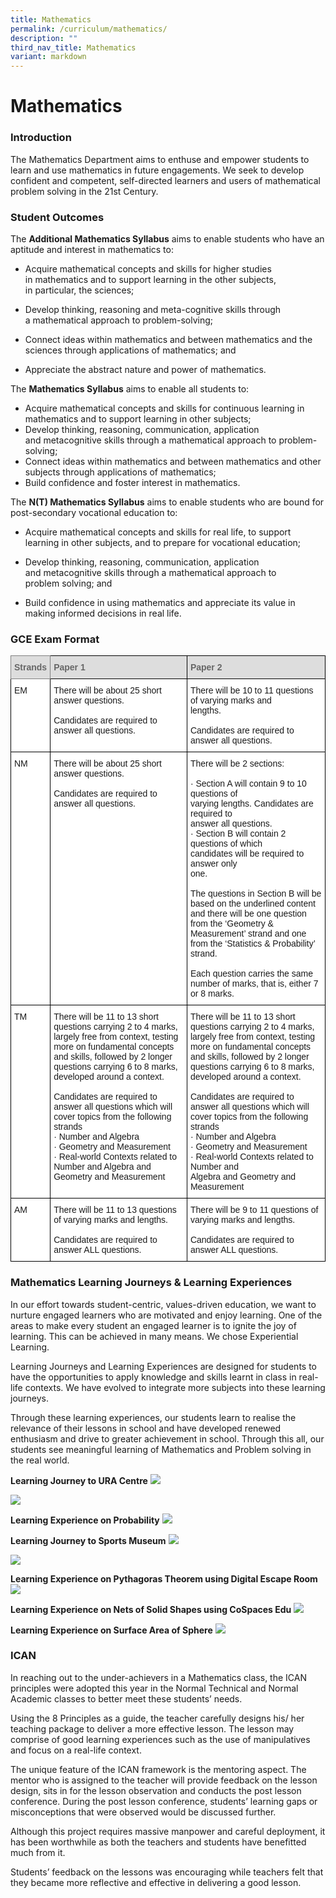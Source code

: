 ```yaml
---
title: Mathematics
permalink: /curriculum/mathematics/
description: ""
third_nav_title: Mathematics
variant: markdown
---
```

Mathematics
===========

### Introduction

The Mathematics Department aims to enthuse and empower students to learn and use mathematics in future engagements. We seek to develop confident and competent, self-directed learners and users of mathematical problem solving in the 21st Century.

### Student Outcomes

The&nbsp;<b>Additional Mathematics Syllabus</b>&nbsp;aims to enable&nbsp;students who have an aptitude and interest in mathematics to:

*   Acquire mathematical concepts and skills for higher studies in&nbsp;mathematics and to support learning in the other subjects, in&nbsp;particular, the sciences;  
    
*   Develop thinking, reasoning and meta-cognitive skills through a&nbsp;mathematical approach to problem-solving;  
    
*   Connect ideas within mathematics and between mathematics&nbsp;and the sciences through applications of mathematics; and  
    
*   Appreciate the abstract nature and power of mathematics.  
    

  

The&nbsp;<b>Mathematics Syllabus</b>&nbsp;aims to enable all students&nbsp;to:

*   Acquire mathematical concepts and skills for continuous&nbsp;learning in mathematics and to support learning in other&nbsp;subjects;
*   Develop thinking, reasoning, communication, application and&nbsp;metacognitive skills through a mathematical approach to&nbsp;problem-solving;&nbsp;
*   Connect ideas within mathematics and between mathematics&nbsp;and other subjects through applications of mathematics;&nbsp;
*   Build confidence and foster interest in mathematics.

  

The&nbsp;<b>N(T) Mathematics Syllabus</b>&nbsp;aims to enable students who are bound&nbsp;for post-secondary vocational education&nbsp;to:  

*   Acquire mathematical concepts and&nbsp;skills for real life, to support learning&nbsp;in other subjects, and to prepare for&nbsp;vocational education;&nbsp;
*   Develop thinking, reasoning,&nbsp;communication, application and&nbsp;metacognitive skills through a&nbsp;mathematical approach to problem&nbsp;solving; and&nbsp;  
    
*   Build confidence in using&nbsp;mathematics and appreciate its&nbsp;value in making informed decisions&nbsp;in real life.

### GCE Exam Format

<style type="text/css">
.tg  {border-collapse:collapse;border-spacing:0;}
.tg td{border-color:black;border-style:solid;border-width:1px;font-family:Arial, sans-serif;font-size:14px;
  overflow:hidden;padding:10px 5px;word-break:normal;}
.tg th{border-color:black;border-style:solid;border-width:1px;font-family:Arial, sans-serif;font-size:14px;
  font-weight:normal;overflow:hidden;padding:10px 5px;word-break:normal;}
.tg .tg-e14l{background-color:#DDD;color:#666;font-weight:bold;text-align:left;vertical-align:top}
.tg .tg-ky7k{background-color:#DDD;border-color:inherit;color:#666;font-weight:bold;text-align:left;vertical-align:top}
.tg .tg-ktyi{background-color:#FFF;text-align:left;vertical-align:top}
</style>
<table class="tg">
<thead>
  <tr>
    <th class="tg-ky7k"><span style="color:#666">Strands</span></th>
    <th class="tg-e14l"><span style="color:#666">Paper 1</span></th>
    <th class="tg-e14l"><span style="color:#666">Paper 2</span></th>
  </tr>
</thead>
<tbody>
  <tr>
    <td class="tg-ktyi">EM</td>
    <td class="tg-ktyi">There will be about 25 short answer questions. <br> <br>Candidates are required to answer all questions.</td>
    <td class="tg-ktyi">There will be 10 to 11 questions of varying marks and <br>lengths. <br> <br>Candidates are required to answer all questions.</td>
  </tr>
  <tr>
    <td class="tg-ktyi">NM</td>
    <td class="tg-ktyi">There will be about 25 short answer questions. <br> <br>Candidates are required to answer all questions.</td>
    <td class="tg-ktyi">There will be 2 sections: <br> <br>·  Section A will contain 9 to 10 questions of <br>    varying lengths. Candidates are required to <br>    answer all questions.<br>·  Section B will contain 2 questions of which <br>    candidates will be required to answer only <br>    one.<br> <br>The questions in Section B will be based on the underlined content and there will be one question from the ‘Geometry &amp; Measurement’ strand and one from the ‘Statistics &amp; Probability’ strand. <br> <br>Each question carries the same number of marks, that is, either 7 or 8 marks.</td>
  </tr>
  <tr>
    <td class="tg-ktyi">TM</td>
    <td class="tg-ktyi">There will be 11 to 13 short questions carrying 2 to 4 marks, largely free from context, testing more on fundamental concepts and skills, followed by 2 longer questions carrying 6 to 8 marks, developed around a context. <br> <br>Candidates are required to answer all questions which will cover topics from the following strands<br>·         Number and Algebra<br>·         Geometry and Measurement<br>·         Real-world Contexts related to Number and Algebra and Geometry and Measurement</td>
    <td class="tg-ktyi">There will be 11 to 13 short questions carrying 2 to 4 marks, largely free from context, testing more on fundamental concepts and skills, followed by 2 longer questions carrying 6 to 8 marks, developed around a context. <br> <br>Candidates are required to answer all questions which will cover topics from the following strands<br>·  Number and Algebra<br>·  Geometry and Measurement<br>·  Real-world Contexts related to Number and <br>    Algebra and Geometry and Measurement</td>
  </tr>
  <tr>
    <td class="tg-ktyi">AM</td>
    <td class="tg-ktyi">There will be 11 to 13 questions of varying marks and lengths. <br> <br>Candidates are required to answer ALL questions.</td>
    <td class="tg-ktyi">There will be 9 to 11 questions of varying marks and lengths. <br> <br>Candidates are required to answer ALL questions.</td>
  </tr>
</tbody>
</table>


### Mathematics Learning Journeys &amp; Learning Experiences

In our effort towards student-centric, values-driven education, we want to nurture engaged learners who are motivated and enjoy learning. One of the areas to make every student an engaged learner is to ignite the joy of learning. This can be achieved in many means. We chose Experiential Learning.

Learning Journeys and Learning Experiences are designed for students to have the opportunities to apply knowledge and skills learnt in class in real-life contexts. We have evolved to integrate more subjects into these learning journeys.

Through these learning experiences, our students learn to realise the relevance of their lessons in school and have developed renewed enthusiasm and drive to greater achievement in school.
Through this all, our students see meaningful learning of Mathematics and Problem solving in the real world.

**Learning Journey to URA Centre**
![](/images/Curriculum/Mathematics/LJ_to_URA_1.jpeg)

![](/images/Curriculum/Mathematics/LJ_to_URA_2.jpeg)

**Learning Experience on Probability**
![](/images/Curriculum/Mathematics/Learning_Probability.PNG)

**Learning Journey to Sports Museum**
![](/images/Curriculum/Mathematics/Math_Collage_2.PNG)

![](/images/Curriculum/Mathematics/Math_Collage_3.PNG)

**Learning Experience on Pythagoras Theorem using Digital Escape Room**
![](/images/Curriculum/Mathematics/Escape_Room_on_Pythagoras_Theorem.PNG)

**Learning Experience on Nets of Solid Shapes using CoSpaces Edu**
![](/images/Curriculum/Mathematics/Learning_Net_Shape.PNG)

**Learning Experience on Surface Area of Sphere**
![](/images/Curriculum/Mathematics/Learning_Surface_Areas_of_Spheres.PNG)

### ICAN

In reaching out to the under-achievers in a Mathematics class, the ICAN principles were adopted this year in the Normal Technical and Normal Academic classes to better meet these students’ needs.

Using the 8 Principles as a guide, the teacher carefully designs his/ her teaching package to deliver a more effective lesson. The lesson may comprise of good learning experiences such as the use of manipulatives and focus on a real-life context.&nbsp;

The unique feature of the ICAN framework is the mentoring aspect. The mentor who is assigned to the teacher will provide feedback on the lesson design, sits in for the lesson observation and conducts the post lesson conference. During the post lesson conference, students’ learning gaps or misconceptions that were observed would be discussed further.&nbsp;

Although this project requires massive manpower and careful deployment, it has been worthwhile as both the teachers and students have benefitted much from it.&nbsp;

Students’ feedback on the lessons was encouraging while teachers felt that they became more reflective and effective in delivering a good lesson.&nbsp;
